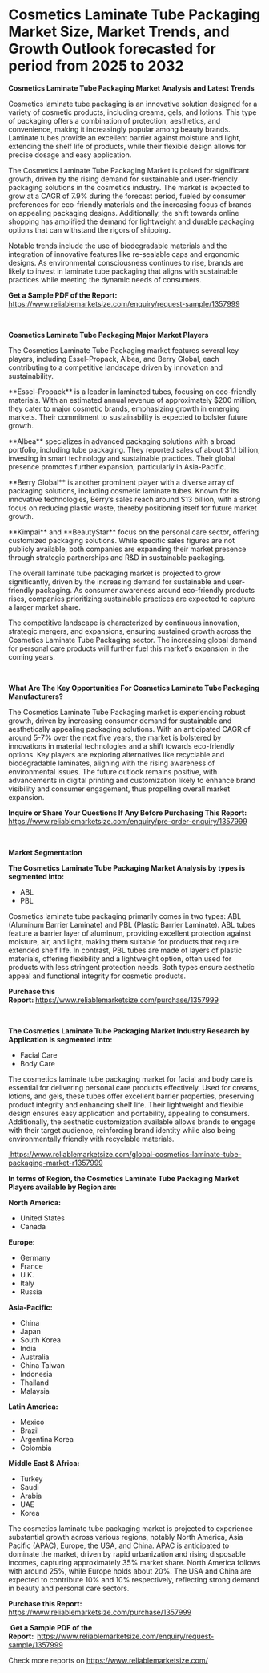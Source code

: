 <p><h1>Cosmetics Laminate Tube Packaging Market Size, Market Trends, and Growth Outlook forecasted for period from 2025 to 2032</h1></p><p><strong>Cosmetics Laminate Tube Packaging Market Analysis and Latest Trends</strong></p>
<p><p>Cosmetics laminate tube packaging is an innovative solution designed for a variety of cosmetic products, including creams, gels, and lotions. This type of packaging offers a combination of protection, aesthetics, and convenience, making it increasingly popular among beauty brands. Laminate tubes provide an excellent barrier against moisture and light, extending the shelf life of products, while their flexible design allows for precise dosage and easy application.</p><p>The Cosmetics Laminate Tube Packaging Market is poised for significant growth, driven by the rising demand for sustainable and user-friendly packaging solutions in the cosmetics industry. The market is expected to grow at a CAGR of 7.9% during the forecast period, fueled by consumer preferences for eco-friendly materials and the increasing focus of brands on appealing packaging designs. Additionally, the shift towards online shopping has amplified the demand for lightweight and durable packaging options that can withstand the rigors of shipping.</p><p>Notable trends include the use of biodegradable materials and the integration of innovative features like re-sealable caps and ergonomic designs. As environmental consciousness continues to rise, brands are likely to invest in laminate tube packaging that aligns with sustainable practices while meeting the dynamic needs of consumers.</p></p>
<p><strong>Get a Sample PDF of the Report:&nbsp;</strong> <a href="https://www.reliablemarketsize.com/enquiry/request-sample/1357999?utm_campaign=1845&utm_medium=2&utm_source=Github&utm_content=ia&utm_term=24022025&utm_id=cosmetics-laminate-tube-packaging">https://www.reliablemarketsize.com/enquiry/request-sample/1357999</a></p>
<p>&nbsp;</p>
<p><strong>Cosmetics Laminate Tube Packaging Major Market Players</strong></p>
<p><p>The Cosmetics Laminate Tube Packaging market features several key players, including Essel-Propack, Albea, and Berry Global, each contributing to a competitive landscape driven by innovation and sustainability.</p><p>**Essel-Propack** is a leader in laminated tubes, focusing on eco-friendly materials. With an estimated annual revenue of approximately $200 million, they cater to major cosmetic brands, emphasizing growth in emerging markets. Their commitment to sustainability is expected to bolster future growth.</p><p>**Albea** specializes in advanced packaging solutions with a broad portfolio, including tube packaging. They reported sales of about $1.1 billion, investing in smart technology and sustainable practices. Their global presence promotes further expansion, particularly in Asia-Pacific.</p><p>**Berry Global** is another prominent player with a diverse array of packaging solutions, including cosmetic laminate tubes. Known for its innovative technologies, Berry’s sales reach around $13 billion, with a strong focus on reducing plastic waste, thereby positioning itself for future market growth.</p><p>**Kimpai** and **BeautyStar** focus on the personal care sector, offering customized packaging solutions. While specific sales figures are not publicly available, both companies are expanding their market presence through strategic partnerships and R&D in sustainable packaging.</p><p>The overall laminate tube packaging market is projected to grow significantly, driven by the increasing demand for sustainable and user-friendly packaging. As consumer awareness around eco-friendly products rises, companies prioritizing sustainable practices are expected to capture a larger market share.</p><p>The competitive landscape is characterized by continuous innovation, strategic mergers, and expansions, ensuring sustained growth across the Cosmetics Laminate Tube Packaging sector. The increasing global demand for personal care products will further fuel this market's expansion in the coming years.</p></p>
<p>&nbsp;</p>
<p><strong>What Are The Key Opportunities For Cosmetics Laminate Tube Packaging Manufacturers?</strong></p>
<p><p>The Cosmetics Laminate Tube Packaging market is experiencing robust growth, driven by increasing consumer demand for sustainable and aesthetically appealing packaging solutions. With an anticipated CAGR of around 5-7% over the next five years, the market is bolstered by innovations in material technologies and a shift towards eco-friendly options. Key players are exploring alternatives like recyclable and biodegradable laminates, aligning with the rising awareness of environmental issues. The future outlook remains positive, with advancements in digital printing and customization likely to enhance brand visibility and consumer engagement, thus propelling overall market expansion.</p></p>
<p><strong>Inquire or Share Your Questions If Any Before Purchasing This Report:</strong> <a href="https://www.reliablemarketsize.com/enquiry/pre-order-enquiry/1357999?utm_campaign=1845&utm_medium=2&utm_source=Github&utm_content=ia&utm_term=24022025&utm_id=cosmetics-laminate-tube-packaging">https://www.reliablemarketsize.com/enquiry/pre-order-enquiry/1357999</a></p>
<p>&nbsp;</p>
<p><strong>Market Segmentation</strong></p>
<p><strong>The Cosmetics Laminate Tube Packaging Market Analysis by types is segmented into:</strong></p>
<p><ul><li>ABL</li><li>PBL</li></ul></p>
<p><p>Cosmetics laminate tube packaging primarily comes in two types: ABL (Aluminum Barrier Laminate) and PBL (Plastic Barrier Laminate). ABL tubes feature a barrier layer of aluminum, providing excellent protection against moisture, air, and light, making them suitable for products that require extended shelf life. In contrast, PBL tubes are made of layers of plastic materials, offering flexibility and a lightweight option, often used for products with less stringent protection needs. Both types ensure aesthetic appeal and functional integrity for cosmetic products.</p></p>
<p><strong>Purchase this Report:&nbsp;</strong><a href="https://www.reliablemarketsize.com/purchase/1357999?utm_campaign=1845&utm_medium=2&utm_source=Github&utm_content=ia&utm_term=24022025&utm_id=cosmetics-laminate-tube-packaging">https://www.reliablemarketsize.com/purchase/1357999</a></p>
<p>&nbsp;</p>
<p><strong>The Cosmetics Laminate Tube Packaging Market Industry Research by Application is segmented into:</strong></p>
<p><ul><li>Facial Care</li><li>Body Care</li></ul></p>
<p><p>The cosmetics laminate tube packaging market for facial and body care is essential for delivering personal care products effectively. Used for creams, lotions, and gels, these tubes offer excellent barrier properties, preserving product integrity and enhancing shelf life. Their lightweight and flexible design ensures easy application and portability, appealing to consumers. Additionally, the aesthetic customization available allows brands to engage with their target audience, reinforcing brand identity while also being environmentally friendly with recyclable materials.</p></p>
<p><a href="https://www.reliablemarketsize.com/global-cosmetics-laminate-tube-packaging-market-r1357999?utm_campaign=1845&utm_medium=2&utm_source=Github&utm_content=ia&utm_term=24022025&utm_id=cosmetics-laminate-tube-packaging">&nbsp;https://www.reliablemarketsize.com/global-cosmetics-laminate-tube-packaging-market-r1357999</a></p>
<p><strong>In terms of Region, the Cosmetics Laminate Tube Packaging Market Players available by Region are:</strong></p>
<p>
    <p> <strong> North America: </strong>
        <ul>
            <li>United States</li>
            <li>Canada</li>
        </ul>
        </p> 
    <p> <strong> Europe: </strong>
        <ul>
            <li>Germany</li>
            <li>France</li>
            <li>U.K.</li>
            <li>Italy</li>
            <li>Russia</li>
        </ul>
        </p> 
    <p> <strong> Asia-Pacific: </strong>
        <ul>
            <li>China</li>
            <li>Japan</li>
            <li>South Korea</li>
            <li>India</li>
            <li>Australia</li>
            <li>China Taiwan</li>
            <li>Indonesia</li>
            <li>Thailand</li>
            <li>Malaysia</li>
        </ul>
        </p> 
    <p> <strong> Latin America: </strong>
        <ul>
            <li>Mexico</li>
            <li>Brazil</li>
            <li>Argentina Korea</li>
            <li>Colombia</li>
        </ul>
        </p> 
    <p> <strong> Middle East & Africa: </strong>
        <ul>
            <li>Turkey</li>
            <li>Saudi</li>
            <li>Arabia</li>
            <li>UAE</li>
            <li>Korea</li>
        </ul>
    </p>
    </p>
<p><p>The cosmetics laminate tube packaging market is projected to experience substantial growth across various regions, notably North America, Asia Pacific (APAC), Europe, the USA, and China. APAC is anticipated to dominate the market, driven by rapid urbanization and rising disposable incomes, capturing approximately 35% market share. North America follows with around 25%, while Europe holds about 20%. The USA and China are expected to contribute 10% and 10% respectively, reflecting strong demand in beauty and personal care sectors.</p></p>
<p><strong>Purchase this Report: </strong><a href="https://www.reliablemarketsize.com/purchase/1357999?utm_campaign=1845&utm_medium=2&utm_source=Github&utm_content=ia&utm_term=24022025&utm_id=cosmetics-laminate-tube-packaging">https://www.reliablemarketsize.com/purchase/1357999</a></p>
<p>&nbsp;<strong>Get a Sample PDF of the Report:&nbsp;&nbsp;</strong><a href="https://www.reliablemarketsize.com/enquiry/request-sample/1357999?utm_campaign=1845&utm_medium=2&utm_source=Github&utm_content=ia&utm_term=24022025&utm_id=cosmetics-laminate-tube-packaging">https://www.reliablemarketsize.com/enquiry/request-sample/1357999</a></p>
<p><strong></strong></p>
<p>Check more reports on <a href="https://www.reliablemarketsize.com/?utm_campaign=1845&utm_medium=2&utm_source=Github&utm_content=ia&utm_term=24022025&utm_id=cosmetics-laminate-tube-packaging">https://www.reliablemarketsize.com/</a></p>